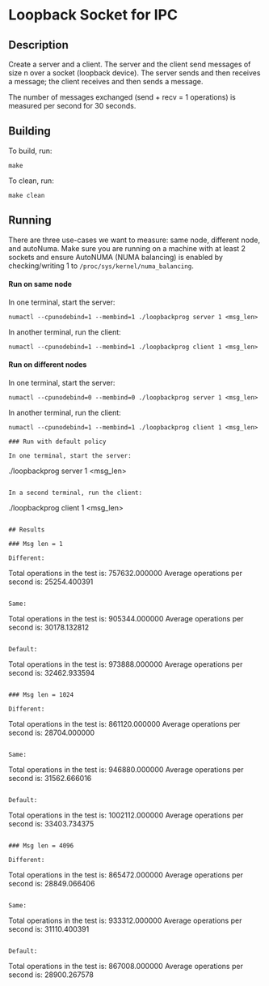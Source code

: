 # Loopback Socket for IPC

## Description

Create a server and a client. The server and the client send messages of size n over a socket (loopback device).
The server sends and then receives a message; the client receives and then sends a message.

The number of messages exchanged (send + recv = 1 operations) is measured per second for 30 seconds.

## Building

To build, run:
```
make
```

To clean, run:
```
make clean
```

## Running

There are three use-cases we want to measure: same node, different node, and autoNuma.
Make sure you are running on a machine with at least 2 sockets and ensure AutoNUMA (NUMA balancing) is enabled
by checking/writing 1 to ```/proc/sys/kernel/numa_balancing```.

#### Run on same node

In one terminal, start the server:
```
numactl --cpunodebind=1 --membind=1 ./loopbackprog server 1 <msg_len>
```

In another terminal, run the client:
```
numactl --cpunodebind=1 --membind=1 ./loopbackprog client 1 <msg_len>
```

#### Run on different nodes

In one terminal, start the server:
```
numactl --cpunodebind=0 --membind=0 ./loopbackprog server 1 <msg_len>
```

In another terminal, run the client:
```
numactl --cpunodebind=1 --membind=1 ./loopbackprog client 1 <msg_len>

### Run with default policy

In one terminal, start the server:
```
./loopbackprog server 1 <msg_len>
```

In a second terminal, run the client:
```
./loopbackprog client 1 <msg_len>
```

## Results

### Msg len = 1

Different:
```
Total operations in the test is: 757632.000000
Average operations per second is: 25254.400391
```

Same:
```
Total operations in the test is: 905344.000000
Average operations per second is: 30178.132812
```

Default:
```
Total operations in the test is: 973888.000000
Average operations per second is: 32462.933594
```

### Msg len = 1024

Different:
```
Total operations in the test is: 861120.000000
Average operations per second is: 28704.000000
```

Same:
```
Total operations in the test is: 946880.000000
Average operations per second is: 31562.666016
```

Default:
```
Total operations in the test is: 1002112.000000
Average operations per second is: 33403.734375
```

### Msg len = 4096

Different:
```
Total operations in the test is: 865472.000000
Average operations per second is: 28849.066406
```

Same:
```
Total operations in the test is: 933312.000000
Average operations per second is: 31110.400391
```

Default:
```
Total operations in the test is: 867008.000000
Average operations per second is: 28900.267578
```
